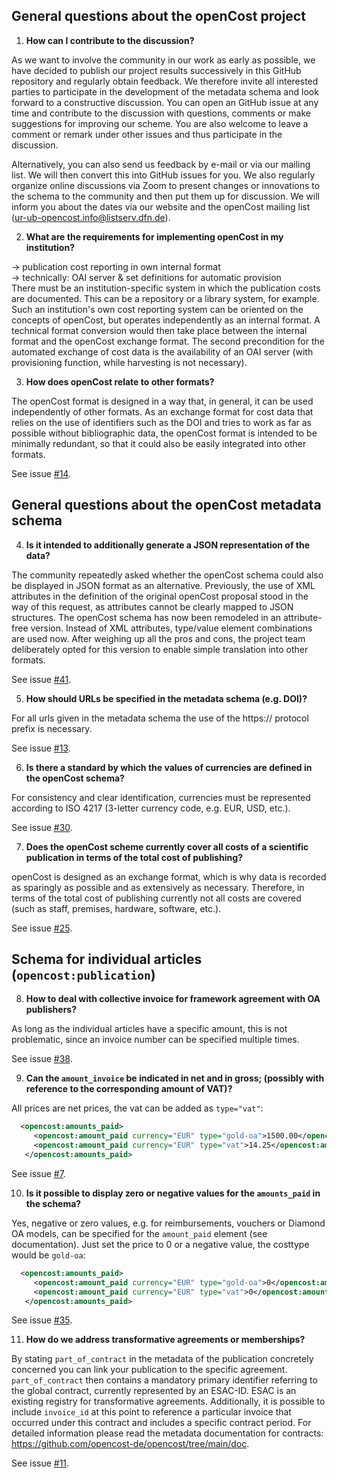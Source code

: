 ## General questions about the openCost project

1. **How can I contribute to the discussion?**

As we want to involve the community in our work as early as possible, we have decided to publish our project results successively in this GitHub repository and regularly obtain feedback. We therefore invite all interested parties to participate in the development of the metadata schema and look forward to a constructive discussion. You can open an GitHub issue at any time and contribute to the discussion with questions, comments or make suggestions for improving our scheme. You are also welcome to leave a comment or remark under other issues and thus participate in the discussion.

Alternatively, you can also send us feedback by e-mail or via our mailing list. We will then convert this into GitHub issues for you. We also regularly organize online discussions via Zoom to present changes or innovations to the schema to the community and then put them up for discussion. We will inform you about the dates via our website and the openCost mailing list (ur-ub-opencost.info@listserv.dfn.de).

2. **What are the requirements for implementing openCost in my institution?**

-> publication cost reporting in own internal format  
-> technically: OAI server & set definitions for automatic provision  
There must be an institution-specific system in which the publication costs are documented. This can be a repository or a library system, for example. Such an institution's own cost reporting system can be oriented on the concepts of openCost, but operates independently as an internal format. A technical format conversion would then take place between the internal format and the openCost exchange format. The second precondition for the automated exchange of cost data is the availability of an OAI server (with provisioning function, while harvesting is not necessary).  

3. **How does openCost relate to other formats?**

The openCost format is designed in a way that, in general, it can be used independently of other formats. As an exchange format for cost data that relies on the use of identifiers such as the DOI and tries to work as far as possible without bibliographic data, the openCost format is intended to be minimally redundant, so that it could also be easily integrated into other formats.  

See issue [#14](https://github.com/opencost-de/opencost/issues/14).   

## General questions about the openCost metadata schema

4. **Is it intended to additionally generate a JSON representation of the data?**

The community repeatedly asked whether the openCost schema could also be displayed in JSON format as an alternative. Previously, the use of XML attributes in the definition of the original openCost proposal stood in the way of this request, as attributes cannot be clearly mapped to JSON structures. The openCost schema has now been remodeled in an attribute-free version. Instead of XML attributes, type/value element combinations are used now. After weighing up all the pros and cons, the project team deliberately opted for this version to enable simple translation into other formats. 

See issue [#41](https://github.com/opencost-de/opencost/issues/41).  

5. **How should URLs be specified in the metadata schema (e.g. DOI)?**

For all urls given in the metadata schema the use of the https:// protocol prefix is necessary.  

See issue [#13](https://github.com/opencost-de/opencost/issues/13).  

6. **Is there a standard by which the values of currencies are defined in the openCost schema?**

For consistency and clear identification, currencies must be represented according to ISO 4217 (3-letter currency code, e.g. EUR, USD, etc.).

See issue [#30](https://github.com/opencost-de/opencost/issues/30).  

7. **Does the openCost scheme currently cover all costs of a scientific publication in terms of the total cost of publishing?**

openCost is designed as an exchange format, which is why data is recorded as sparingly as possible and as extensively as necessary. Therefore, in terms of the total cost of publishing currently not all costs are covered (such as staff, premises, hardware, software, etc.).  

See issue [#25](https://github.com/opencost-de/opencost/issues/25).  

## Schema for individual articles (`opencost:publication`)  

8. **How to deal with collective invoice for framework agreement with OA publishers?**

As long as the individual articles have a specific amount, this is not problematic, since an invoice number can be specified multiple times.

See issue [#38](https://github.com/opencost-de/opencost/issues/38).
   
9. **Can the `amount_invoice` be indicated in net and in gross; (possibly with reference to the corresponding amount of VAT)?**

All prices are net prices, the vat can be added as `type="vat"`:
   ```xml
     <opencost:amounts_paid>
        <opencost:amount_paid currency="EUR" type="gold-oa">1500.00</opencost:amount_paid>
        <opencost:amount_paid currency="EUR" type="vat">14.25</opencost:amount_paid>
      </opencost:amounts_paid>
   ```
See issue [#7](https://github.com/opencost-de/opencost/issues/7).  

10. **Is it possible to display zero or negative values for the `amounts_paid` in the schema?**

Yes, negative or zero values, e.g. for reimbursements, vouchers or Diamond OA models, can be specified for the `amount_paid` element (see documentation). Just set the price to 0 or a negative value, the costtype would be `gold-oa`:
   ```xml
     <opencost:amounts_paid>
        <opencost:amount_paid currency="EUR" type="gold-oa">0</opencost:amount_paid>
        <opencost:amount_paid currency="EUR" type="vat">0</opencost:amount_paid>
      </opencost:amounts_paid>
   ```  
See issue [#35](https://github.com/opencost-de/opencost/issues/35).  
  
11. **How do we address transformative agreements or memberships?**

By stating `part_of_contract` in the metadata of the publication concretely concerned you can link your publication to the specific agreement. `part_of_contract` then contains a mandatory primary identifier referring to the global contract, currently represented by an ESAC-ID. ESAC is an existing registry for transformative agreements. Additionally, it is possible to include `invoice_id` at this point to reference a particular invoice that occurred under this contract and includes a specific contract period. For detailed information please read the metadata documentation for contracts: https://github.com/opencost-de/opencost/tree/main/doc.
   
See issue [#11](https://github.com/opencost-de/opencost/issues/11).
